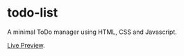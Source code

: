 # todo-list

A minimal ToDo manager using HTML, CSS and Javascript.

[Live Preview](https://bumblebee211196.github.io/the-odin-project/todo-list/dist/index.html).